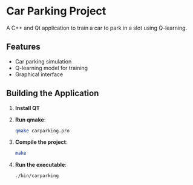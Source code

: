 # Car Parking Project

A C++ and Qt application to train a car to park in a slot using Q-learning.

## Features

- Car parking simulation
- Q-learning model for training
- Graphical interface

## Building the Application

1. **Install QT**
2. **Run qmake**:

    ```sh
    qmake carparking.pro
    ```

3. **Compile the project**:

    ```sh
    make
    ```

4. **Run the executable**:

    ```sh
    ./bin/carparking
    ```
